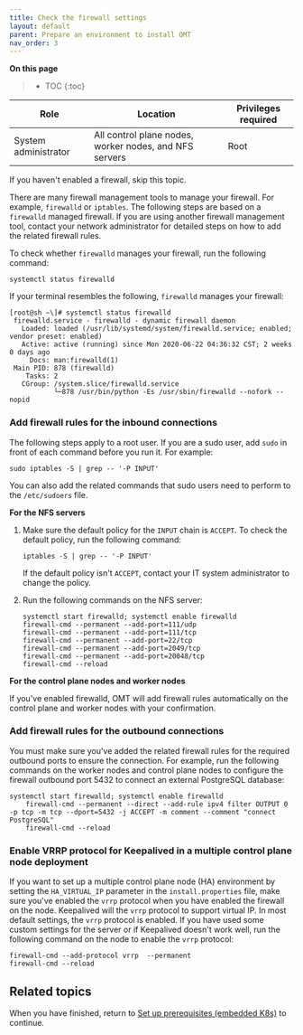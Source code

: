 ```yaml
---
title: Check the firewall settings
layout: default
parent: Prepare an environment to install OMT
nav_order: 3
---
```


**On this page**

> - TOC
> {:toc}


| Role                 | Location                                                   | Privileges required |
| -------------------- | ---------------------------------------------------------- | ------------------- |
| System administrator | All control plane nodes, worker nodes, and NFS servers<br> | Root                |

If you haven't enabled a firewall, skip this topic. 

There are many firewall management tools to manage your firewall. For example, `firewalld` or `iptables`. The following steps are based on a `firewalld` managed firewall. If you are using another firewall management tool, contact your network administrator for detailed steps on how to add the related firewall rules.

To check whether `firewalld` manages your firewall, run the following command:

    systemctl status firewalld

  
If your terminal resembles the following, `firewalld` manages your firewall:

```
[root@sh ~\]# systemctl status firewalld
 firewalld.service - firewalld - dynamic firewall daemon
   Loaded: loaded (/usr/lib/systemd/system/firewalld.service; enabled; vendor preset: enabled)
   Active: active (running) since Mon 2020-06-22 04:36:32 CST; 2 weeks 0 days ago
     Docs: man:firewalld(1)
 Main PID: 878 (firewalld)
    Tasks: 2
   CGroup: /system.slice/firewalld.service
           └─878 /usr/bin/python -Es /usr/sbin/firewalld --nofork --nopid
```

### Add firewall rules for the inbound connections

The following steps apply to a root user. If you are a sudo user, add `sudo` in front of each command before you run it. For example:

    sudo iptables -S | grep -- '-P INPUT'

You can also add the related commands that sudo users need to perform to the `/etc/sudoers` file.

**For the NFS servers**

1.  Make sure the default policy for the `INPUT` chain is `ACCEPT`. To check the default policy, run the following command:
    
        iptables -S | grep -- '-P INPUT'

    If the default  policy isn't `ACCEPT`, contact your IT system administrator to change the policy.
2.  Run the following commands on the NFS server:
    
        systemctl start firewalld; systemctl enable firewalld
        firewall-cmd --permanent --add-port=111/udp
        firewall-cmd --permanent --add-port=111/tcp
        firewall-cmd --permanent --add-port=22/tcp
        firewall-cmd --permanent --add-port=2049/tcp
        firewall-cmd --permanent --add-port=20048/tcp
        firewall-cmd --reload
    

**For the control plane nodes and worker nodes**

If you've enabled firewalld, OMT will add firewall rules automatically on the control plane and worker nodes with your confirmation.

### Add firewall rules for the outbound connections 

You must make sure you've added the related firewall rules for the required outbound ports to ensure the connection. For example, run the following commands on the worker nodes and control plane nodes to configure the firewall outbound port 5432 to connect an external PostgreSQL database:

```
systemctl start firewalld; systemctl enable firewalld
    firewall-cmd --permanent --direct --add-rule ipv4 filter OUTPUT 0 -p tcp -m tcp --dport=5432 -j ACCEPT -m comment --comment "connect PostgreSQL"
    firewall-cmd --reload
```

### Enable VRRP protocol for Keepalived in a multiple control plane node deployment 

If you want to set up a multiple control plane node (HA) environment by setting the `HA_VIRTUAL_IP` parameter in the `install.properties` file, make sure you've enabled the `vrrp` protocol when you have enabled the firewall on the node. Keepalived will the `vrrp` protocol to support virtual IP. In most default settings, the `vrrp` protocol is enabled. If you have used some custom settings for the server or if Keepalived doesn't work well, run the following command on the node to enable the `vrrp` protocol:

    firewall-cmd --add-protocol vrrp  --permanent
    firewall-cmd --reload

## Related topics ##

When you have finished, return to [Set up prerequisites (embedded K8s)](/doc/OMT/Main/InstallPrereqsEmbed "Set up prerequisites (embedded K8s)") to continue.
